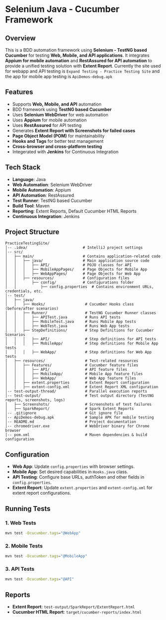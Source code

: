 # Selenium Java - Cucumber Framework

## Overview
This is a BDD automation framework using **Selenium - TestNG based Cucumber** for testing **Web, Mobile, and API applications**. It integrates **Appium for mobile automation** and **RestAssured for API automation** to provide a unified testing solution with **Extent Report**. Currently the site used for webapp and API testing is `Expand Testing - Practice Testing Site` and the app for mobile app testing is `ApiDemos-debug.apk`

## Features
- Supports **Web, Mobile, and API** automation
- BDD framework using **TestNG based Cucumber**
- Uses **Selenium WebDriver** for web automation
- Uses **Appium** for mobile automation
- Uses **RestAssured** for API testing
- Generates **Extent Report with Screenshots for failed cases**
- **Page Object Model (POM)** for maintainability
- **Hooks and Tags** for better test management
- **Cross-browser and cross-platform testing**
- Integerated with  **Jenkins** for Continuous Integration

## Tech Stack
- **Language**: Java
- **Web Automation**: Selenium WebDriver
- **Mobile Automation**: Appium
- **API Automation**: RestAssured
- **Test Runner**: TestNG based Cucumber
- **Build Tool**: Maven
- **Reporting**: Extent Reports, Default Cucumber HTML Reports
- **Continuous Integration**: Jenkins

## Project Structure
```
PracticeTestingSite/
│-- .idea/                         # IntelliJ project settings
│-- src/
│   ├── main/                      # Contains application-related code
│   │   ├── java/                  # Main application source code
│   │   │   ├── API/               # POJO classes for API
│   │   │   ├── MobileAppPages/    # Page Objects for Mobile App
│   │   │   ├── WebAppPages/       # Page Objects for Web App
│   │   ├── resources/             # Configuration files
│   │       ├── config/            # Configurations folder
│   │           ├── config.properties  # Contains environment URLs, credentials, etc.
│-- test/                           
│   ├── java/
│   │   ├── Hooks/                  # Cucumber Hooks class (before/after scenarios)
│   │   ├── Runner/                 # TestNG Cucumber Runner classes
│   │   │   ├── APITest.java        # Runs API tests
│   │   │   ├── MobileTest.java     # Runs Mobile App tests
│   │   │   ├── WebTest.java        # Runs Web App tests
│   │   ├── StepDefinitions/        # Step Definitions for Cucumber Scenarios
│   │   │   ├── API/                # Step definitions for API tests
│   │   │   ├── MobileApp/          # Step definitions for Mobile App tests
│   │   │   ├── WebApp/             # Step definitions for Web App tests
│   ├── resources/                  # Test-related resources
│   │   ├── Features/               # Cucumber feature files
│   │   │   ├── API/                # API feature files
│   │   │   ├── MobileApp/          # Mobile App feature files
│   │   │   ├── WebApp/             # Web App feature files
│   │   ├── extent.properties       # Extent Report configuration
│   │   ├── extent-config.xml       # Extent Report XML configuration
│-- test-output-thread/             # Parallel execution reports
│-- test-output/                    # Test output directory (TestNG reports, screenshots, logs)
│   ├── Screenshots/                # Screenshots of test failures
│   ├── SparkReport/                # Spark Extent Reports
│-- .gitignore                      # Git ignore file
│-- ApiDemos-debug.apk              # Sample APK for mobile testing
│-- README.md                       # Project documentation
│-- chromedriver.exe                # WebDriver binary for Chrome browser
│-- pom.xml                         # Maven dependencies & build configuration

```

## Configuration
- **Web App**: Update `config.properties` with browser settings.
- **Mobile App**: Set desired capabilities in `Hooks.java` class.
- **API Testing**: Configure base URLs, authToken and other fields in `config.properties`.
- **Extent Report**: Update `extent.properties` and `extent-config.xml` for extent report configurations.

## Running Tests
### 1. Web Tests
```sh
mvn test -Dcucumber.tags="@WebApp"
```
### 2. Mobile Tests
```sh
mvn test -Dcucumber.tags="@MobileApp"
```
### 3. API Tests
```sh
mvn test -Dcucumber.tags="@API"
```

## Reports
- **Extent Report**: `test-output/SparkReport/ExtentReport.html`
- **Cucumber HTML Report**: `target/cucumber-reports/index.html`
